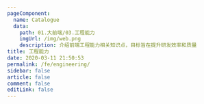 ```yaml
---
pageComponent:
  name: Catalogue
  data:
    path: 01.大前端/03.工程能力
    imgUrl: /img/web.png
    description: 介绍前端工程能力相关知识点，目标旨在提升研发效率和质量
title: 工程能力
date: 2020-03-11 21:50:53
permalink: /fe/engineering/
sidebar: false
article: false
comment: false
editLink: false
---
```

